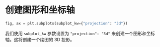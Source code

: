 # 创建图形和坐标轴

```python
fig, ax = plt.subplots(subplot_kw={"projection": "3d"})
```

我们使用 `subplot_kw` 参数设置为 `"projection": "3d"` 来创建一个图形和坐标轴。这将创建一个绘图的 3D 投影。
